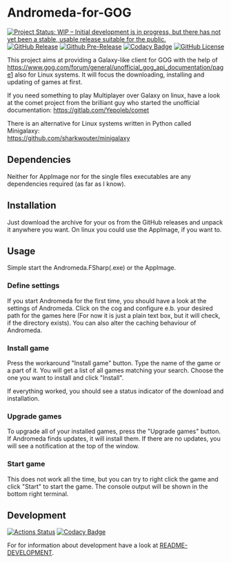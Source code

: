 # Andromeda-for-GOG

[![Project Status: WIP – Initial development is in progress, but there has not yet been a stable, usable release suitable for the public.](http://www.repostatus.org/badges/latest/active.svg)](http://www.repostatus.org/#active)
[![GitHub Release](https://img.shields.io/github/release/NicoVIII/Andromeda-for-GOG.svg)](https://github.com/NicoVIII/Andromeda-for-GOG/releases/latest)
[![Github Pre-Release](https://img.shields.io/github/release/NicoVIII/Andromeda-for-GOG/all.svg?label=prerelease)](https://github.com/NicoVIII/Andromeda-for-GOG/releases)
[![Codacy Badge](https://api.codacy.com/project/badge/Grade/075c69d86f154b40bef949483e04b98c)](https://www.codacy.com/manual/NicoVIII/Andromeda-for-GOG?utm_source=github.com&amp;utm_medium=referral&amp;utm_content=NicoVIII/Andromeda-for-GOG&amp;utm_campaign=Badge_Grade)
[![GitHub License](https://img.shields.io/badge/license-MIT-blue.svg)](https://raw.githubusercontent.com/NicoVIII/Andromeda-for-GOG/master/LICENSE)

This project aims at providing a Galaxy-like client for GOG with the help of <https://www.gog.com/forum/general/unofficial_gog_api_documentation/page1> also for Linux systems. It will focus the downloading, installing and updating of games at first.

If you need something to play Multiplayer over Galaxy on linux, have a look at the comet project from the brilliant guy who started the unofficial documentation:
<https://gitlab.com/Yepoleb/comet>

There is an alternative for Linux systems written in Python called Minigalaxy:  
<https://github.com/sharkwouter/minigalaxy>

## Dependencies

Neither for AppImage nor for the single files executables are any dependencies required (as far as I know).

## Installation

Just download the archive for your os from the GitHub releases and unpack it anywhere you want.
On linux you could use the AppImage, if you want to.

## Usage

Simple start the Andromeda.FSharp(.exe) or the AppImage.

### Define settings

If you start Andromeda for the first time, you should have a look at the settings of Andromeda.
Click on the cog and configure e.b. your desired path for the games here
(For now it is just a plain text box, but it will check, if the directory exists). You can also
alter the caching behaviour of Andromeda.

### Install game

Press the workaround "Install game" button. Type the name of the game or a part of it. You will get
a list of all games matching your search. Choose the one you want to install and click "Install".

If everything worked, you should see a status indicator of the download and installation.

### Upgrade games

To upgrade all of your installed games, press the "Upgrade games" button. If Andromeda finds updates,
it will install them. If there are no updates, you will see a notification at the top of the window.

### Start game

This does not work all the time, but you can try to right click the game and click "Start" to start
the game. The console output will be shown in the bottom right terminal.

## Development

[![Actions Status](https://github.com/NicoVIII/Andromeda-for-GOG/workflows/CI/badge.svg)](https://github.com/NicoVIII/Andromeda-for-GOG/actions)
[![Codacy Badge](https://api.codacy.com/project/badge/Grade/075c69d86f154b40bef949483e04b98c?branch=develop)](https://www.codacy.com/manual/NicoVIII/Andromeda-for-GOG?utm_source=github.com&amp;utm_medium=referral&amp;utm_content=NicoVIII/Andromeda-for-GOG&amp;utm_campaign=Badge_Grade)

For for information about development have a look at [README-DEVELOPMENT](README-DEVELOPMENT.md).
